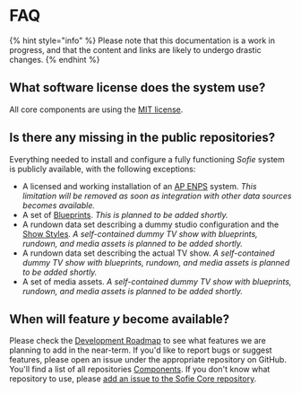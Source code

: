 # FAQ

{% hint style="info" %}
Please note that this documentation is a work in progress, and that the content and links are likely to undergo drastic changes.
{% endhint %}

## What software license does the system use?

All core components are using the [MIT license](https://opensource.org/licenses/MIT).

## Is there any missing in the public repositories?

Everything needed to install and configure a fully functioning _Sofie_ system is publicly available, with the following exceptions:

* A licensed and working installation of an [AP ENPS](https://www.ap.org/enps/) system. _This limitation will be removed as soon as integration with other data sources becomes available._
* A set of [Blueprints](). _This is planned to be added shortly._
* A rundown data set describing a dummy studio configuration and the [Show Styles](). _A self-contained dummy TV show with blueprints, rundown, and media assets is planned to be added shortly._
* A rundown data set describing the actual TV show. _A self-contained dummy TV show with blueprints, rundown, and media assets is planned to be added shortly._
* A set of media assets. _A self-contained dummy TV show with blueprints, rundown, and media assets is planned to be added shortly._

## When will feature _y_ become available?

Please check the [Development Roadmap](roadmap.md) to see what features we are planning to add in the near-term. If you'd like to report bugs or suggest features, please open an issue under the appropriate repository on GitHub. You'll find a list of all repositories [Components](under-the-hood/). If you don't know what repository to use, please [add an issue to the Sofie Core repository](https://github.com/nrkno/tv-automation-server-core/issues).

